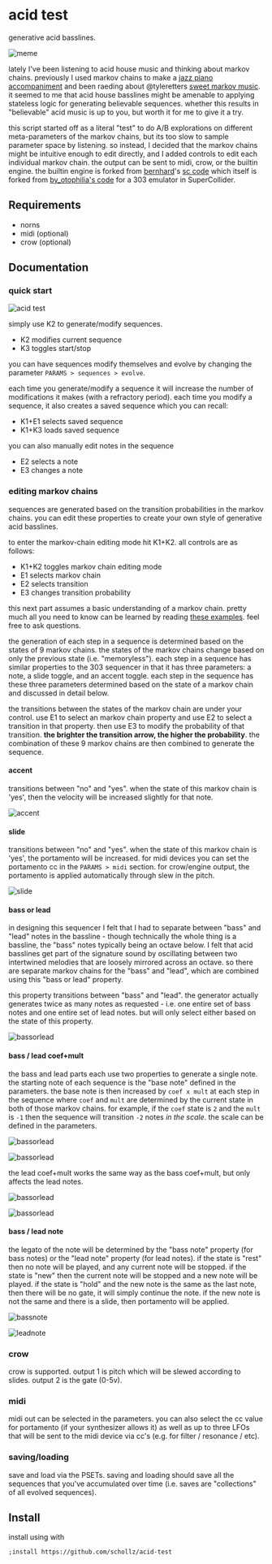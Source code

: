 # acid test

generative acid basslines.

![meme](/img/meme.png)

lately I've been listening to acid house music and thinking about markov chains. previously I used markov chains to make a [jazz piano accompaniment](https://github.com/schollz/pianoai) and been raeding about @tyleretters [sweet markov music](https://llllllll.co/t/markov-music-v1-0/). it seemed to me that acid house basslines might be amenable to applying stateless logic for generating believable sequences. whether this results in "believable" acid music is up to you, but worth it for me to give it a try.

this script started off as a literal "test" to do A/B explorations on different meta-parameters of the markov chains, but its too slow to sample parameter space by listening. so instead, I decided that the markov chains might be intuitive enough to edit directly, and I added controls to edit each individual markov chain. the output can be sent to midi, crow, or the builtin engine. the builtin engine is forked from [bernhard](https://sccode.org/bernhard)'s [sc code](https://sccode.org/1-5d8) which itself is forked from [by_otophilia's code](https://www.scribd.com/document/424490809/Acid-Otophilia) for a 303 emulator in SuperCollider.


## Requirements

- norns
- midi (optional)
- crow (optional)

## Documentation

### quick start

![acid test](img/acid-test2.png)

simply use K2 to generate/modify sequences.

- K2 modifies current sequence
- K3 toggles start/stop

you can have sequences modify themselves and evolve by changing the parameter `PARAMS > sequences > evolve`.

each time you generate/modify a sequence it will increase the number of modifications it makes (with a refractory period). each time you modify a sequence, it also creates a saved sequence which you can recall:

- K1+E1 selects saved sequence
- K1+K3 loads saved sequence

you can also manually edit notes in the sequence

- E2 selects a note
- E3 changes a note

### editing markov chains

sequences are generated based on the transition probabilities in the markov chains. you can edit these properties to create your own style of generative acid basslines.

to enter the markov-chain editing mode hit K1+K2. all controls are as follows:

- K1+K2 toggles markov chain editing mode
- E1 selects markov chain
- E2 selects transition
- E3 changes transition probability


this next part assumes a basic understanding of a markov chain. pretty much all you need to know can be learned by reading [these examples](https://en.wikipedia.org/wiki/Markov_chain#Examples). feel free to ask questions.

the generation of each step in a sequence is determined based on the states of 9 markov chains. the states of the markov chains change based on only the previous state (i.e. "memoryless"). each step in a sequence has similar properties to the 303 sequencer in that it has three parameters: a note, a slide toggle, and an accent toggle. each step in the sequence has these three parameters determined based on the state of a markov chain and discussed in detail below.

the transitions between the states of the markov chain are under your control. use E1 to select an markov chain property and use E2 to select a transition in that property. then use E3 to modify the probability of that transition. **the brighter the transition arrow, the higher the probability**. the combination of these 9 markov chains are then combined to generate the sequence.

#### accent

transitions between "no" and "yes". when the state of this markov chain is 'yes', then the velocity will be increased slightly for that note.

![accent](/img/accent.png)

#### slide

transitions between "no" and "yes". when the state of this markov chain is 'yes', the portamento will be increased. for midi devices you can set the portamento cc in the `PARAMS > midi` section. for crow/engine output, the portamento is applied automatically through slew in the pitch.

![slide](/img/slide.png)

#### bass or lead

in designing this sequencer I felt that I had to separate between "bass" and "lead" notes in the bassline - though technically the whole thing is a bassline, the "bass" notes typically being an octave below. I felt that acid basslines get part of the signature sound by oscillating between two intertwined melodies that are loosely mirrored across an octave. so there are separate markov chains for the "bass" and "lead", which are combined using this "bass or lead" property.

this property transitions between "bass" and "lead". the generator actually generates twice as many notes as requested - i.e. one entire set of bass notes and one entire set of lead notes. but will only select either based on the state of this property.

![bassorlead](/img/bassorlead.png)

#### bass / lead coef+mult


the bass and lead parts each use two properties to generate a single note. the starting note of each sequence is the "base note" defined in the parameters. the base note is then increased by `coef x mult` at each step in the sequence where `coef` and `mult` are determined by the current state in both of those markov chains. for example, if the `coef` state is `2` and the `mult` is `-1` then the sequence will transition `-2` notes *in the scale*. the scale can be defined in the parameters.


![bassorlead](/img/basscoef.png)

![bassorlead](/img/bassmult.png)


the lead coef+mult works the same way as the bass coef+mult, but only affects the lead notes.

![bassorlead](/img/leadcoef.png)

![bassorlead](/img/leadmult.png)

#### bass / lead note

the legato of the note will be determined by the "bass note"  property (for bass notes) or the "lead note" property (for lead notes). if the state is "rest" then no note will be played, and any current note will be stopped. if the state is "new" then the current note will be stopped and a new note will be played. if the state is "hold" and the new note is the same as the last note, then there will be no gate, it will simply continue the note. if the new note is not the same and there is a slide, then portamento will be applied.

![bassnote](/img/bassnote.png)

![leadnote](/img/leadnote.png)

### crow

crow is supported. output 1 is pitch which will be slewed according to slides. output 2 is the gate (0-5v).

### midi

midi out can be selected in the parameters. you can also select the cc value for portamento (if your synthesizer allows it) as well as up to three LFOs that will be sent to the midi device via cc's (e.g. for filter / resonance / etc).

### saving/loading

save and load via the PSETs. saving and loading should save all the sequences that you've accumulated over time (i.e. saves are "collections" of all evolved sequences).

## Install

install using with

```
;install https://github.com/schollz/acid-test
```

